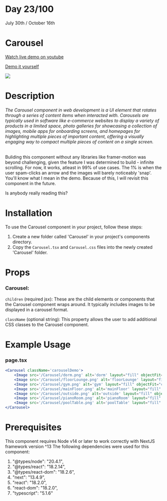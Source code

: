 # Day 23/100

July 30th / October 16th

# Carousel
<a href="https://youtu.be/M_HVJ14cwps" target="_blank">Watch live demo on youtube</a>

<a href="https://100daysofcomponents.netlify.app/Carousel" target="_blank">Demo it yourself</a>

<a href="https://100daysofcomponents.netlify.app/Carousel" target="_blank"><img src="https://cdn.discordapp.com/attachments/715319623637270638/1135312926039887903/image.png"/></a>  

# Description 

###### The Carousel component in web development is a UI element that rotates through a series of content items when interacted with. Carousels are typically used in software like e-commerce websites to display a variety of products in a limited space, photo galleries for showcasing a collection of images, mobile apps for onboarding screens, and homepages for highlighting multiple pieces of important content, offering a visually engaging way to compact multiple pieces of content on a single screen.

Buliding this component without any libraries like framer-motion was beyond challenging, given the feature I was determined to build - infinite scrolling. For now, it works, atleast in 99% of use cases. The 1% is when the user spam-clicks an arrow and the images will barely noticeably 'snap'. You'll know what I mean in the demo. Because of this, I will revisit this component in the future.

Is anybody really reading this?

# Installation 

To use the Carousel component in your project, follow these steps:

1. Create a new folder called 'Carousel' in your project's components directory.
2. Copy the `Carousel.tsx` and `Carousel.css` files into the newly created 'Carousel' folder.

# Props 
### Carousel:

`children` (required jsx): These are the child elements or components that the Carousel component wraps around. It typically includes images to be displayed in a carousel format.

`className` (optional string): This property allows the user to add additional CSS classes to the Carousel component. 

# Example Usage
### page.tsx
```jsx
<Carousel className='carouselDemo'>
    <Image src='/Carousel/dorm.png' alt='dorm' layout="fill" objectFit="cover" />
    <Image src='/Carousel/floorLounge.png' alt='floorLounge' layout="fill" objectFit="cover" />
    <Image src='/Carousel/gym.png' alt='gym' layout="fill" objectFit="cover" />
    <Image src='/Carousel/mainFloor.png' alt='mainFloor' layout="fill" objectFit="cover" />
    <Image src='/Carousel/outside.png' alt='outside' layout="fill" objectFit="cover" />
    <Image src='/Carousel/pianoRoom.png' alt='pianoRoom' layout="fill" objectFit="cover" />
    <Image src='/Carousel/poolTable.png' alt='poolTable' layout="fill" objectFit="cover" />
</Carousel>
```

# Prerequisites
This component requires Node v14 or later to work correctly with NextJS framework version ^13
The following dependencies were used for this component:
1. "@types/node": "20.4.1",
2. "@types/react": "18.2.14",
3. "@types/react-dom": "18.2.6",
4. "next": "13.4.9",
5. "react": "18.2.0",
6. "react-dom": "18.2.0",
7. "typescript": "5.1.6"